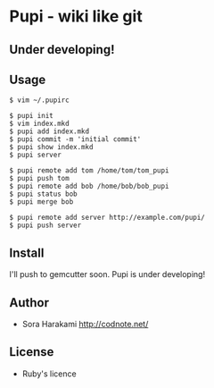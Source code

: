 # Pupi - wiki like git

## Under developing!

## Usage

    $ vim ~/.pupirc

    $ pupi init
    $ vim index.mkd
    $ pupi add index.mkd
    $ pupi commit -m 'initial commit'
    $ pupi show index.mkd
    $ pupi server

    $ pupi remote add tom /home/tom/tom_pupi
    $ pupi push tom
    $ pupi remote add bob /home/bob/bob_pupi
    $ pupi status bob
    $ pupi merge bob

    $ pupi remote add server http://example.com/pupi/
    $ pupi push server


## Install

I'll push to gemcutter soon.
Pupi is under developing!

## Author

- Sora Harakami <http://codnote.net/>

## License

- Ruby's licence

